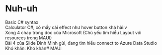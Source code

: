 # Nuh-uh
Basic C# syntax <br/> 
Calculator C#, có mấy cái effect như hover button khá hài:v <br/> 
Xong 4 chap trong doc của Microsoft (Chủ yếu tìm hiểu Layout với resources trong MAUI) <br/> 
Bài 4 của Slide Đình Minh gửi, đang tìm hiểu connect to Azure Data Studio <br/> 
Khó khăn: Khó khăn# MAUI
